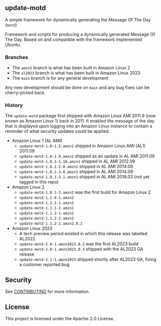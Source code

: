 ## update-motd

A simple framework for dynamically generating the Message Of The Day (`motd`)

Framework and scripts for producing a dynamically generated Message Of The Day.
Based on and compatible with the framework implemented Ubuntu.

### Branches

- The `amzn2` branch is what has been built in Amazon Linux 2
- The `al2023` branch is what has been built in Amazon Linux 2023
- The `main` branch is for any general development

Any new development should be done on `main` and any bug fixes can be cherry-picked back.

### History

The `update-motd` package first shipped with Amazon Linux AMI 2011.9 (now
known as Amazon Linux 1) back in 2011. It enabled the message of the day that
is displayed upon logging into an Amazon Linux instance to contain a reminder
of what security updates could be applied.

- Amazon Linux 1 (AL AMI)
  - `update-motd-1.0-1.5.amzn1` shipped in Amazon Linux AMI (AL1) 2011.09
  - `update-motd-1.0-1.9.amzn1` shipped as an update in AL AMI 2011.09
  - `update-motd-1.0.1-1.10.amzn1` shipped in AL AMI 2012.09
  - `update-motd-1.0.1-2.0.amzn1` shipped in AL AMI 2014.09
  - `update-motd-1.0.1-3.0.amzn1` shipped in AL AMI 2014.09
  - `update-motd-1.0.1-3.1.amzn1` shipped in AL AMI 2018.03 (not yet tagged in this repo)
- Amazon Linux 2
  - `update-motd-1.0.1-3.amzn2` was the first build for Amazon Linux 2
  - `update-motd-1.1.0-1.amzn2`
  - `update-motd-1.1.1-1.amzn2`
  - `update-motd-1.1.1-2.amzn2`
  - `update-motd-1.1.2-1.amzn2`
  - `update-motd-1.1.2-2.amzn2`
  - `update-motd-1.1.2-2.amzn2.0.2`
- Amazon Linux 2023
  - A tech preview period existed in which this release was labelled AL2022
  - `update-motd-2.0-1.amzn2023.0.2` was the first AL2023 build
  - `update-motd-2.0-1.amzn2023.0.3` shipped with the AL2023 GA release
  - `update-motd-2.1-1.amzn2023` shipped shortly after AL2023 GA, fixing a customer reported bug


## Security

See [CONTRIBUTING](CONTRIBUTING.md#security-issue-notifications) for more information.

## License

This project is licensed under the Apache-2.0 License.

